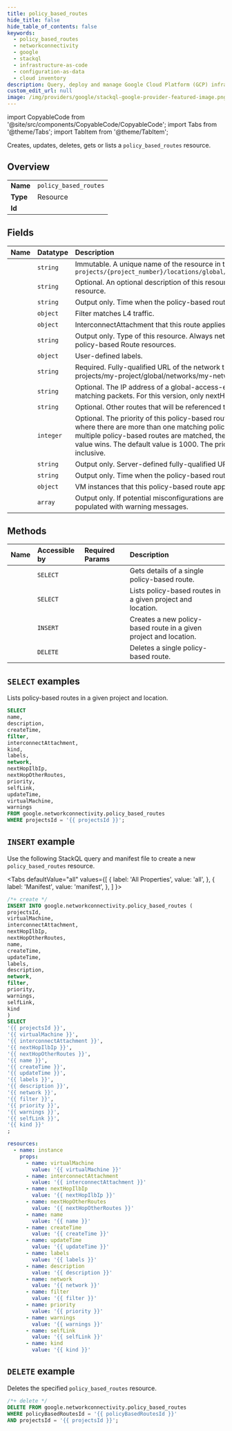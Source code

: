 ```yaml
---
title: policy_based_routes
hide_title: false
hide_table_of_contents: false
keywords:
  - policy_based_routes
  - networkconnectivity
  - google
  - stackql
  - infrastructure-as-code
  - configuration-as-data
  - cloud inventory
description: Query, deploy and manage Google Cloud Platform (GCP) infrastructure and resources using SQL
custom_edit_url: null
image: /img/providers/google/stackql-google-provider-featured-image.png
---
```


import CopyableCode from '@site/src/components/CopyableCode/CopyableCode';
import Tabs from '@theme/Tabs';
import TabItem from '@theme/TabItem';

Creates, updates, deletes, gets or lists a <code>policy_based_routes</code> resource.

## Overview
<table><tbody>
<tr><td><b>Name</b></td><td><code>policy_based_routes</code></td></tr>
<tr><td><b>Type</b></td><td>Resource</td></tr>
<tr><td><b>Id</b></td><td><CopyableCode code="google.networkconnectivity.policy_based_routes" /></td></tr>
</tbody></table>

## Fields
| Name | Datatype | Description |
|:-----|:---------|:------------|
| <CopyableCode code="name" /> | `string` | Immutable. A unique name of the resource in the form of `projects/{project_number}/locations/global/PolicyBasedRoutes/{policy_based_route_id}` |
| <CopyableCode code="description" /> | `string` | Optional. An optional description of this resource. Provide this field when you create the resource. |
| <CopyableCode code="createTime" /> | `string` | Output only. Time when the policy-based route was created. |
| <CopyableCode code="filter" /> | `object` | Filter matches L4 traffic. |
| <CopyableCode code="interconnectAttachment" /> | `object` | InterconnectAttachment that this route applies to. |
| <CopyableCode code="kind" /> | `string` | Output only. Type of this resource. Always networkconnectivity#policyBasedRoute for policy-based Route resources. |
| <CopyableCode code="labels" /> | `object` | User-defined labels. |
| <CopyableCode code="network" /> | `string` | Required. Fully-qualified URL of the network that this route applies to, for example: projects/my-project/global/networks/my-network. |
| <CopyableCode code="nextHopIlbIp" /> | `string` | Optional. The IP address of a global-access-enabled L4 ILB that is the next hop for matching packets. For this version, only nextHopIlbIp is supported. |
| <CopyableCode code="nextHopOtherRoutes" /> | `string` | Optional. Other routes that will be referenced to determine the next hop of the packet. |
| <CopyableCode code="priority" /> | `integer` | Optional. The priority of this policy-based route. Priority is used to break ties in cases where there are more than one matching policy-based routes found. In cases where multiple policy-based routes are matched, the one with the lowest-numbered priority value wins. The default value is 1000. The priority value must be from 1 to 65535, inclusive. |
| <CopyableCode code="selfLink" /> | `string` | Output only. Server-defined fully-qualified URL for this resource. |
| <CopyableCode code="updateTime" /> | `string` | Output only. Time when the policy-based route was updated. |
| <CopyableCode code="virtualMachine" /> | `object` | VM instances that this policy-based route applies to. |
| <CopyableCode code="warnings" /> | `array` | Output only. If potential misconfigurations are detected for this route, this field will be populated with warning messages. |

## Methods
| Name | Accessible by | Required Params | Description |
|:-----|:--------------|:----------------|:------------|
| <CopyableCode code="get" /> | `SELECT` | <CopyableCode code="policyBasedRoutesId, projectsId" /> | Gets details of a single policy-based route. |
| <CopyableCode code="list" /> | `SELECT` | <CopyableCode code="projectsId" /> | Lists policy-based routes in a given project and location. |
| <CopyableCode code="create" /> | `INSERT` | <CopyableCode code="projectsId" /> | Creates a new policy-based route in a given project and location. |
| <CopyableCode code="delete" /> | `DELETE` | <CopyableCode code="policyBasedRoutesId, projectsId" /> | Deletes a single policy-based route. |

## `SELECT` examples

Lists policy-based routes in a given project and location.

```sql
SELECT
name,
description,
createTime,
filter,
interconnectAttachment,
kind,
labels,
network,
nextHopIlbIp,
nextHopOtherRoutes,
priority,
selfLink,
updateTime,
virtualMachine,
warnings
FROM google.networkconnectivity.policy_based_routes
WHERE projectsId = '{{ projectsId }}'; 
```

## `INSERT` example

Use the following StackQL query and manifest file to create a new <code>policy_based_routes</code> resource.

<Tabs
    defaultValue="all"
    values={[
        { label: 'All Properties', value: 'all', },
        { label: 'Manifest', value: 'manifest', },
    ]
}>
<TabItem value="all">

```sql
/*+ create */
INSERT INTO google.networkconnectivity.policy_based_routes (
projectsId,
virtualMachine,
interconnectAttachment,
nextHopIlbIp,
nextHopOtherRoutes,
name,
createTime,
updateTime,
labels,
description,
network,
filter,
priority,
warnings,
selfLink,
kind
)
SELECT 
'{{ projectsId }}',
'{{ virtualMachine }}',
'{{ interconnectAttachment }}',
'{{ nextHopIlbIp }}',
'{{ nextHopOtherRoutes }}',
'{{ name }}',
'{{ createTime }}',
'{{ updateTime }}',
'{{ labels }}',
'{{ description }}',
'{{ network }}',
'{{ filter }}',
'{{ priority }}',
'{{ warnings }}',
'{{ selfLink }}',
'{{ kind }}'
;
```
</TabItem>
<TabItem value="manifest">

```yaml
resources:
  - name: instance
    props:
      - name: virtualMachine
        value: '{{ virtualMachine }}'
      - name: interconnectAttachment
        value: '{{ interconnectAttachment }}'
      - name: nextHopIlbIp
        value: '{{ nextHopIlbIp }}'
      - name: nextHopOtherRoutes
        value: '{{ nextHopOtherRoutes }}'
      - name: name
        value: '{{ name }}'
      - name: createTime
        value: '{{ createTime }}'
      - name: updateTime
        value: '{{ updateTime }}'
      - name: labels
        value: '{{ labels }}'
      - name: description
        value: '{{ description }}'
      - name: network
        value: '{{ network }}'
      - name: filter
        value: '{{ filter }}'
      - name: priority
        value: '{{ priority }}'
      - name: warnings
        value: '{{ warnings }}'
      - name: selfLink
        value: '{{ selfLink }}'
      - name: kind
        value: '{{ kind }}'

```
</TabItem>
</Tabs>

## `DELETE` example

Deletes the specified <code>policy_based_routes</code> resource.

```sql
/*+ delete */
DELETE FROM google.networkconnectivity.policy_based_routes
WHERE policyBasedRoutesId = '{{ policyBasedRoutesId }}'
AND projectsId = '{{ projectsId }}';
```
